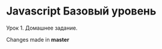 Javascript Базовый уровень
==========================

Урок 1. Домашнее задание.


Changes made in **master**